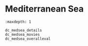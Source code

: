 # Mediterranean Sea

```{toctree}
:maxdepth: 1

dc_medsea_details
dc_medsea_movies
dc_medsea_overalleval
```